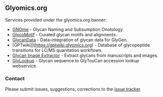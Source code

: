 ## Glyomics.org

Services provided under the glyomics.org banner:

* [GNOme](https://gnome.glyomics.org) - Glycan Naming and Subsumption Onotology.
* [GlycoMotif](https://glycomotif.glyomics.org) - Curated glycan motifs and alignments.
* [GlycanData](https://glycans.glyomics.org) - Data-integration of glycan data for GlyGen.
* [GPTwiki]](https://gptwiki.glyomics.org) - Database of glycopeptide transitions for LC/MS quanitation workflows.
* [Glycan Image Extractor](https://extractor.glyomics.org) - Extract glycans from manuscripts and images.
* [GlyLookup](https://glylookup.glyomics.org) - Glycan sequence to GlyTouCan accession lookup webservice.

### Contact

Please submit issues, suggestions, corrections to the [issue tracker](https://github.com/glygen-glycan-data/glyomics.org/issues).  
